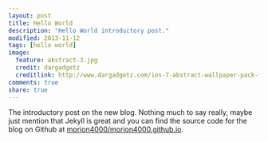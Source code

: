```yaml
---
layout: post
title: Hello World
description: "Hello World introductory post."
modified: 2013-11-12
tags: [hello world]
image:
  feature: abstract-3.jpg
  credit: dargadgetz
  creditlink: http://www.dargadgetz.com/ios-7-abstract-wallpaper-pack-for-iphone-5-and-ipod-touch-retina/
comments: true
share: true
---
```


The introductory post on the new blog. Nothing much to say really, maybe just mention that Jekyll is great and you can find the source code for the blog on Github at [morion4000/morion4000.github.io](https://github.com/morion4000/morion4000.github.io).
